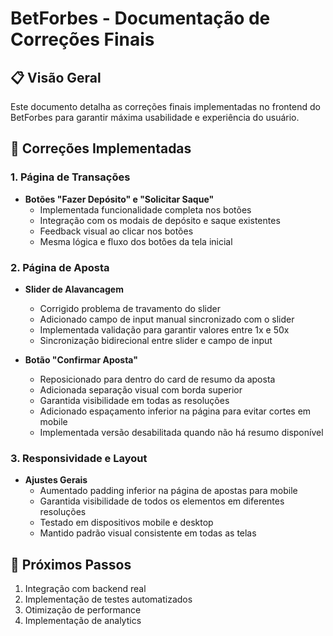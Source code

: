 # BetForbes - Documentação de Correções Finais

## 📋 Visão Geral

Este documento detalha as correções finais implementadas no frontend do BetForbes para garantir máxima usabilidade e experiência do usuário.

## 🔧 Correções Implementadas

### 1. Página de Transações

- **Botões "Fazer Depósito" e "Solicitar Saque"**
  - Implementada funcionalidade completa nos botões
  - Integração com os modais de depósito e saque existentes
  - Feedback visual ao clicar nos botões
  - Mesma lógica e fluxo dos botões da tela inicial

### 2. Página de Aposta

- **Slider de Alavancagem**
  - Corrigido problema de travamento do slider
  - Adicionado campo de input manual sincronizado com o slider
  - Implementada validação para garantir valores entre 1x e 50x
  - Sincronização bidirecional entre slider e campo de input

- **Botão "Confirmar Aposta"**
  - Reposicionado para dentro do card de resumo da aposta
  - Adicionada separação visual com borda superior
  - Garantida visibilidade em todas as resoluções
  - Adicionado espaçamento inferior na página para evitar cortes em mobile
  - Implementada versão desabilitada quando não há resumo disponível

### 3. Responsividade e Layout

- **Ajustes Gerais**
  - Aumentado padding inferior na página de apostas para mobile
  - Garantida visibilidade de todos os elementos em diferentes resoluções
  - Testado em dispositivos mobile e desktop
  - Mantido padrão visual consistente em todas as telas

## 🚀 Próximos Passos

1. Integração com backend real
2. Implementação de testes automatizados
3. Otimização de performance
4. Implementação de analytics

